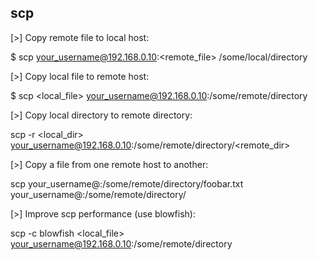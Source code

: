 ## scp

[>] Copy remote file to local host:

$ scp your_username@192.168.0.10:<remote_file> /some/local/directory

[>] Copy local file to remote host:

$ scp <local_file> your_username@192.168.0.10:/some/remote/directory

[>] Copy local directory to remote directory:

scp -r <local_dir> your_username@192.168.0.10:/some/remote/directory/<remote_dir>

[>] Copy a file from one remote host to another:

scp your_username@<host1>:/some/remote/directory/foobar.txt your_username@<host2>:/some/remote/directory/

[>] Improve scp performance (use blowfish):

scp -c blowfish <local_file> your_username@192.168.0.10:/some/remote/directory
